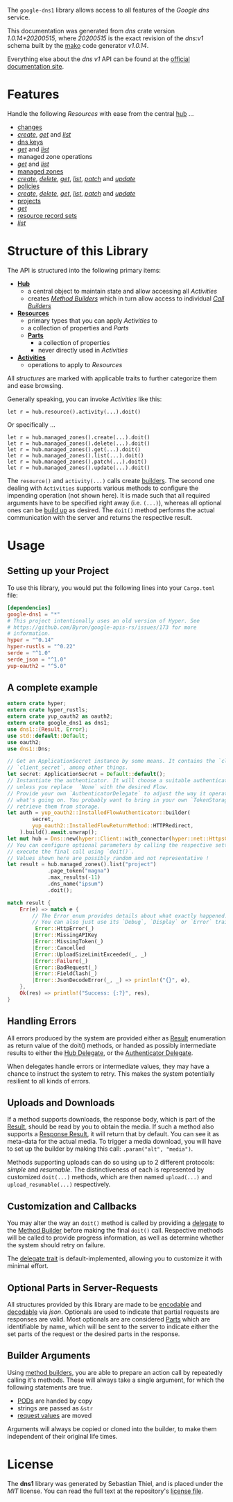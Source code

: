 <!---
DO NOT EDIT !
This file was generated automatically from 'src/mako/api/README.md.mako'
DO NOT EDIT !
-->
The `google-dns1` library allows access to all features of the *Google dns* service.

This documentation was generated from *dns* crate version *1.0.14+20200515*, where *20200515* is the exact revision of the *dns:v1* schema built by the [mako](http://www.makotemplates.org/) code generator *v1.0.14*.

Everything else about the *dns* *v1* API can be found at the
[official documentation site](https://developers.google.com/cloud-dns).
# Features

Handle the following *Resources* with ease from the central [hub](https://docs.rs/google-dns1/1.0.14+20200515/google_dns1/Dns) ... 

* [changes](https://docs.rs/google-dns1/1.0.14+20200515/google_dns1/api::Change)
 * [*create*](https://docs.rs/google-dns1/1.0.14+20200515/google_dns1/api::ChangeCreateCall), [*get*](https://docs.rs/google-dns1/1.0.14+20200515/google_dns1/api::ChangeGetCall) and [*list*](https://docs.rs/google-dns1/1.0.14+20200515/google_dns1/api::ChangeListCall)
* [dns keys](https://docs.rs/google-dns1/1.0.14+20200515/google_dns1/api::DnsKey)
 * [*get*](https://docs.rs/google-dns1/1.0.14+20200515/google_dns1/api::DnsKeyGetCall) and [*list*](https://docs.rs/google-dns1/1.0.14+20200515/google_dns1/api::DnsKeyListCall)
* managed zone operations
 * [*get*](https://docs.rs/google-dns1/1.0.14+20200515/google_dns1/api::ManagedZoneOperationGetCall) and [*list*](https://docs.rs/google-dns1/1.0.14+20200515/google_dns1/api::ManagedZoneOperationListCall)
* [managed zones](https://docs.rs/google-dns1/1.0.14+20200515/google_dns1/api::ManagedZone)
 * [*create*](https://docs.rs/google-dns1/1.0.14+20200515/google_dns1/api::ManagedZoneCreateCall), [*delete*](https://docs.rs/google-dns1/1.0.14+20200515/google_dns1/api::ManagedZoneDeleteCall), [*get*](https://docs.rs/google-dns1/1.0.14+20200515/google_dns1/api::ManagedZoneGetCall), [*list*](https://docs.rs/google-dns1/1.0.14+20200515/google_dns1/api::ManagedZoneListCall), [*patch*](https://docs.rs/google-dns1/1.0.14+20200515/google_dns1/api::ManagedZonePatchCall) and [*update*](https://docs.rs/google-dns1/1.0.14+20200515/google_dns1/api::ManagedZoneUpdateCall)
* [policies](https://docs.rs/google-dns1/1.0.14+20200515/google_dns1/api::Policy)
 * [*create*](https://docs.rs/google-dns1/1.0.14+20200515/google_dns1/api::PolicyCreateCall), [*delete*](https://docs.rs/google-dns1/1.0.14+20200515/google_dns1/api::PolicyDeleteCall), [*get*](https://docs.rs/google-dns1/1.0.14+20200515/google_dns1/api::PolicyGetCall), [*list*](https://docs.rs/google-dns1/1.0.14+20200515/google_dns1/api::PolicyListCall), [*patch*](https://docs.rs/google-dns1/1.0.14+20200515/google_dns1/api::PolicyPatchCall) and [*update*](https://docs.rs/google-dns1/1.0.14+20200515/google_dns1/api::PolicyUpdateCall)
* [projects](https://docs.rs/google-dns1/1.0.14+20200515/google_dns1/api::Project)
 * [*get*](https://docs.rs/google-dns1/1.0.14+20200515/google_dns1/api::ProjectGetCall)
* [resource record sets](https://docs.rs/google-dns1/1.0.14+20200515/google_dns1/api::ResourceRecordSet)
 * [*list*](https://docs.rs/google-dns1/1.0.14+20200515/google_dns1/api::ResourceRecordSetListCall)




# Structure of this Library

The API is structured into the following primary items:

* **[Hub](https://docs.rs/google-dns1/1.0.14+20200515/google_dns1/Dns)**
    * a central object to maintain state and allow accessing all *Activities*
    * creates [*Method Builders*](https://docs.rs/google-dns1/1.0.14+20200515/google_dns1/client::MethodsBuilder) which in turn
      allow access to individual [*Call Builders*](https://docs.rs/google-dns1/1.0.14+20200515/google_dns1/client::CallBuilder)
* **[Resources](https://docs.rs/google-dns1/1.0.14+20200515/google_dns1/client::Resource)**
    * primary types that you can apply *Activities* to
    * a collection of properties and *Parts*
    * **[Parts](https://docs.rs/google-dns1/1.0.14+20200515/google_dns1/client::Part)**
        * a collection of properties
        * never directly used in *Activities*
* **[Activities](https://docs.rs/google-dns1/1.0.14+20200515/google_dns1/client::CallBuilder)**
    * operations to apply to *Resources*

All *structures* are marked with applicable traits to further categorize them and ease browsing.

Generally speaking, you can invoke *Activities* like this:

```Rust,ignore
let r = hub.resource().activity(...).doit()
```

Or specifically ...

```ignore
let r = hub.managed_zones().create(...).doit()
let r = hub.managed_zones().delete(...).doit()
let r = hub.managed_zones().get(...).doit()
let r = hub.managed_zones().list(...).doit()
let r = hub.managed_zones().patch(...).doit()
let r = hub.managed_zones().update(...).doit()
```

The `resource()` and `activity(...)` calls create [builders][builder-pattern]. The second one dealing with `Activities` 
supports various methods to configure the impending operation (not shown here). It is made such that all required arguments have to be 
specified right away (i.e. `(...)`), whereas all optional ones can be [build up][builder-pattern] as desired.
The `doit()` method performs the actual communication with the server and returns the respective result.

# Usage

## Setting up your Project

To use this library, you would put the following lines into your `Cargo.toml` file:

```toml
[dependencies]
google-dns1 = "*"
# This project intentionally uses an old version of Hyper. See
# https://github.com/Byron/google-apis-rs/issues/173 for more
# information.
hyper = "^0.14"
hyper-rustls = "^0.22"
serde = "^1.0"
serde_json = "^1.0"
yup-oauth2 = "^5.0"
```

## A complete example

```Rust
extern crate hyper;
extern crate hyper_rustls;
extern crate yup_oauth2 as oauth2;
extern crate google_dns1 as dns1;
use dns1::{Result, Error};
use std::default::Default;
use oauth2;
use dns1::Dns;

// Get an ApplicationSecret instance by some means. It contains the `client_id` and 
// `client_secret`, among other things.
let secret: ApplicationSecret = Default::default();
// Instantiate the authenticator. It will choose a suitable authentication flow for you, 
// unless you replace  `None` with the desired Flow.
// Provide your own `AuthenticatorDelegate` to adjust the way it operates and get feedback about 
// what's going on. You probably want to bring in your own `TokenStorage` to persist tokens and
// retrieve them from storage.
let auth = yup_oauth2::InstalledFlowAuthenticator::builder(
        secret,
        yup_oauth2::InstalledFlowReturnMethod::HTTPRedirect,
    ).build().await.unwrap();
let mut hub = Dns::new(hyper::Client::with_connector(hyper::net::HttpsConnector::new(hyper_rustls::TlsClient::new())), auth);
// You can configure optional parameters by calling the respective setters at will, and
// execute the final call using `doit()`.
// Values shown here are possibly random and not representative !
let result = hub.managed_zones().list("project")
             .page_token("magna")
             .max_results(-11)
             .dns_name("ipsum")
             .doit();

match result {
    Err(e) => match e {
        // The Error enum provides details about what exactly happened.
        // You can also just use its `Debug`, `Display` or `Error` traits
         Error::HttpError(_)
        |Error::MissingAPIKey
        |Error::MissingToken(_)
        |Error::Cancelled
        |Error::UploadSizeLimitExceeded(_, _)
        |Error::Failure(_)
        |Error::BadRequest(_)
        |Error::FieldClash(_)
        |Error::JsonDecodeError(_, _) => println!("{}", e),
    },
    Ok(res) => println!("Success: {:?}", res),
}

```
## Handling Errors

All errors produced by the system are provided either as [Result](https://docs.rs/google-dns1/1.0.14+20200515/google_dns1/client::Result) enumeration as return value of
the doit() methods, or handed as possibly intermediate results to either the 
[Hub Delegate](https://docs.rs/google-dns1/1.0.14+20200515/google_dns1/client::Delegate), or the [Authenticator Delegate](https://docs.rs/yup-oauth2/*/yup_oauth2/trait.AuthenticatorDelegate.html).

When delegates handle errors or intermediate values, they may have a chance to instruct the system to retry. This 
makes the system potentially resilient to all kinds of errors.

## Uploads and Downloads
If a method supports downloads, the response body, which is part of the [Result](https://docs.rs/google-dns1/1.0.14+20200515/google_dns1/client::Result), should be
read by you to obtain the media.
If such a method also supports a [Response Result](https://docs.rs/google-dns1/1.0.14+20200515/google_dns1/client::ResponseResult), it will return that by default.
You can see it as meta-data for the actual media. To trigger a media download, you will have to set up the builder by making
this call: `.param("alt", "media")`.

Methods supporting uploads can do so using up to 2 different protocols: 
*simple* and *resumable*. The distinctiveness of each is represented by customized 
`doit(...)` methods, which are then named `upload(...)` and `upload_resumable(...)` respectively.

## Customization and Callbacks

You may alter the way an `doit()` method is called by providing a [delegate](https://docs.rs/google-dns1/1.0.14+20200515/google_dns1/client::Delegate) to the 
[Method Builder](https://docs.rs/google-dns1/1.0.14+20200515/google_dns1/client::CallBuilder) before making the final `doit()` call. 
Respective methods will be called to provide progress information, as well as determine whether the system should 
retry on failure.

The [delegate trait](https://docs.rs/google-dns1/1.0.14+20200515/google_dns1/client::Delegate) is default-implemented, allowing you to customize it with minimal effort.

## Optional Parts in Server-Requests

All structures provided by this library are made to be [encodable](https://docs.rs/google-dns1/1.0.14+20200515/google_dns1/client::RequestValue) and 
[decodable](https://docs.rs/google-dns1/1.0.14+20200515/google_dns1/client::ResponseResult) via *json*. Optionals are used to indicate that partial requests are responses 
are valid.
Most optionals are are considered [Parts](https://docs.rs/google-dns1/1.0.14+20200515/google_dns1/client::Part) which are identifiable by name, which will be sent to 
the server to indicate either the set parts of the request or the desired parts in the response.

## Builder Arguments

Using [method builders](https://docs.rs/google-dns1/1.0.14+20200515/google_dns1/client::CallBuilder), you are able to prepare an action call by repeatedly calling it's methods.
These will always take a single argument, for which the following statements are true.

* [PODs][wiki-pod] are handed by copy
* strings are passed as `&str`
* [request values](https://docs.rs/google-dns1/1.0.14+20200515/google_dns1/client::RequestValue) are moved

Arguments will always be copied or cloned into the builder, to make them independent of their original life times.

[wiki-pod]: http://en.wikipedia.org/wiki/Plain_old_data_structure
[builder-pattern]: http://en.wikipedia.org/wiki/Builder_pattern
[google-go-api]: https://github.com/google/google-api-go-client

# License
The **dns1** library was generated by Sebastian Thiel, and is placed 
under the *MIT* license.
You can read the full text at the repository's [license file][repo-license].

[repo-license]: https://github.com/Byron/google-apis-rsblob/master/LICENSE.md
